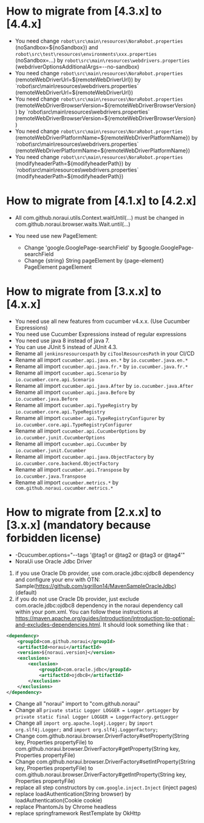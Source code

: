 # How to migrate from [4.3.x] to [4.4.x]

* You need change `robot\src\main\resources\NoraRobot.properties` (noSandbox=${noSandbox})  and `robot\src\test\resources\environments\xxx.properties` (noSandbox=...) by `robot\src\main\resources\webdrivers.properties` (webdriverOptionsAdditionalArgs=--no-sandbox)
* You need change `robot\src\main\resources\NoraRobot.properties` (remoteWebDriverUrl=${remoteWebDriverUrl}) by `robot\src\main\resources\webdrivers.properties` (remoteWebDriverUrl=${remoteWebDriverUrl})
* You need change `robot\src\main\resources\NoraRobot.properties` (remoteWebDriverBrowserVersion=${remoteWebDriverBrowserVersion}) by `robot\src\main\resources\webdrivers.properties` (remoteWebDriverBrowserVersion=${remoteWebDriverBrowserVersion})
* You need change `robot\src\main\resources\NoraRobot.properties` (remoteWebDriverPlatformName=${remoteWebDriverPlatformName}) by `robot\src\main\resources\webdrivers.properties` (remoteWebDriverPlatformName=${remoteWebDriverPlatformName})
* You need change `robot\src\main\resources\NoraRobot.properties` (modifyheaderPath=${modifyheaderPath}) by `robot\src\main\resources\webdrivers.properties` (modifyheaderPath=${modifyheaderPath})

# How to migrate from [4.1.x] to [4.2.x]
* All com.github.noraui.utils.Context.waitUntil(...) must be changed in com.github.noraui.browser.waits.Wait.until(...)

* You need use new PageElement:
    * Change 'google.GooglePage-searchField' by $google.GooglePage-searchField
    * Change {string} String pageElement by {page-element} PageElement pageElement

# How to migrate from [3.x.x] to [4.x.x]

* You need use all new features from cucumber v4.x.x. (Use Cucumber Expressions)
* You need use Cucumber Expressions instead of regular expressions
* You need use java 8 instead of java 7.
* You can use JUnit 5 instead of JUnit 4.3.
* Rename all `jenkinsresourcespath` by `ciToolResourcesPath` in your CI/CD
* Rename all import `cucumber.api.java.en.*` by `io.cucumber.java.en.*`
* Rename all import `cucumber.api.java.fr.*` by `io.cucumber.java.fr.*`
* Rename all import `cucumber.api.Scenario` by `io.cucumber.core.api.Scenario`
* Rename all import `cucumber.api.java.After` by `io.cucumber.java.After`
* Rename all import `cucumber.api.java.Before` by `io.cucumber.java.Before`
* Rename all import `cucumber.api.TypeRegistry` by `io.cucumber.core.api.TypeRegistry`
* Rename all import `cucumber.api.TypeRegistryConfigurer` by `io.cucumber.core.api.TypeRegistryConfigurer`
* Rename all import `cucumber.api.CucumberOptions` by `io.cucumber.junit.CucumberOptions`
* Rename all import `cucumber.api.Cucumber` by `io.cucumber.junit.Cucumber`
* Rename all import `cucumber.api.java.ObjectFactory` by `io.cucumber.core.backend.ObjectFactory`
* Rename all import `cucumber.api.Transpose` by `io.cucumber.java.Transpose`
* Rename all import `cucumber.metrics.*` by ` com.github.noraui.cucumber.metrics.*`

# How to migrate from [2.x.x] to [3.x.x] (mandatory because forbidden license)

* -Dcucumber.options="--tags '@tag1 or @tag2 or @tag3 or @tag4'"
* NoraUi use Oracle Jdbc Driver
1. if you use Oracle Db provider, use com.oracle.jdbc:ojdbc8 dependency and configure your env with OTN: Sample(https://github.com/sgrillon14/MavenSampleOracleJdbc) (default)
2. if you do not use Oracle Db provider, just exclude com.oracle.jdbc:ojdbc8 dependency in the noraui dependency call within your pom.xml. You can follow these instructions at https://maven.apache.org/guides/introduction/introduction-to-optional-and-excludes-dependencies.html. It should look something like that :
```xml
<dependency>
    <groupId>com.github.noraui</groupId>
    <artifactId>noraui</artifactId>
    <version>${noraui.version}</version>
    <exclusions>
        <exclusion>
            <groupId>com.oracle.jdbc</groupId>
            <artifactId>ojdbc8</artifactId>
        </exclusion>
    </exclusions>
</dependency>
```
* Change all "noraui" import to "com.github.noraui"
* Change all `private static Logger LOGGER = Logger.getLogger` by `private static final Logger LOGGER = LoggerFactory.getLogger`
* Change all `import org.apache.log4j.Logger;` by `import org.slf4j.Logger;` and `import org.slf4j.LoggerFactory;`
* Change com.github.noraui.browser.DriverFactory#setProperty(String key, Properties propertyFile) to com.github.noraui.browser.DriverFactory#getProperty(String key, Properties propertyFile)
* Change com.github.noraui.browser.DriverFactory#setIntProperty(String key, Properties propertyFile) to com.github.noraui.browser.DriverFactory#getIntProperty(String key, Properties propertyFile)
* replace all step constructors by `com.google.inject.Inject` (inject pages)
* replace loadAuthentication(String browser) by loadAuthentication(Cookie cookie)
* replace PhantomJs by Chrome headless
* replace springframework RestTemplate by OkHttp
